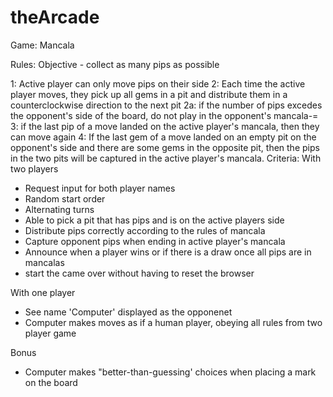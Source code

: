# theArcade
Game:
Mancala

Rules:
Objective - collect as many pips as possible

1: Active player can only move pips on their side
2: Each time the active player moves, they pick up all gems in a pit and distribute them in a counterclockwise direction to the next pit
  2a: if the number of pips excedes the opponent's side of the board, do not play in the opponent's mancala-=
3: if the last pip of a move landed on the active player's mancala, then they can move again
4: If the last gem of a move landed on an empty pit on the opponent's side and there are some gems in the opposite pit, then the pips in the two pits will be captured in the active player's mancala.
Criteria:
With two players
- Request input for both player names
- Random start order
- Alternating turns
- Able to pick a pit that has pips and is on the active players side
- Distribute pips correctly according to the rules of mancala
- Capture opponent pips when ending in active player's mancala
- Announce when a player wins or if there is a draw once all pips are in mancalas
- start the came over without having to reset the browser

With one player
- See name 'Computer' displayed as the opponenet
- Computer makes moves as if a human player, obeying all rules from two player game

Bonus
- Computer makes "better-than-guessing' choices when placing a mark on the board
